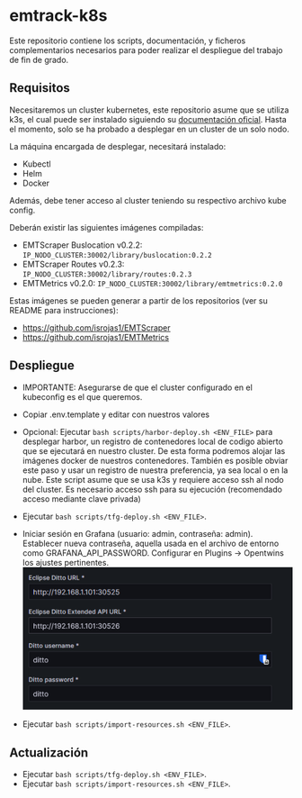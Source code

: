 # emtrack-k8s

Este repositorio contiene los scripts, documentación, y ficheros complementarios
necesarios para poder realizar el despliegue del trabajo de fin de grado.

## Requisitos

Necesitaremos un cluster kubernetes, este repositorio asume que se utiliza
k3s, el cual puede ser instalado siguiendo su
[documentación oficial](https://docs.k3s.io/installation).
Hasta el momento, solo se ha probado a desplegar en un cluster de un solo
nodo.

La máquina encargada de desplegar, necesitará instalado:
- Kubectl
- Helm
- Docker

Además, debe tener acceso al cluster teniendo su respectivo archivo kube config.

Deberán existir las siguientes imágenes compiladas:
- EMTScraper Buslocation v0.2.2: `IP_NODO_CLUSTER:30002/library/buslocation:0.2.2 `
- EMTScraper Routes v0.2.3: `IP_NODO_CLUSTER:30002/library/routes:0.2.3`
- EMTMetrics v0.2.0: `IP_NODO_CLUSTER:30002/library/emtmetrics:0.2.0`

Estas imágenes se pueden generar a partir de los repositorios (ver su README para instrucciones):
- https://github.com/isrojas1/EMTScraper
- https://github.com/isrojas1/EMTMetrics

## Despliegue

- IMPORTANTE: Asegurarse de que el cluster configurado en el kubeconfig es el que queremos.

- Copiar .env.template y editar con nuestros valores

- Opcional: Ejecutar `bash scripts/harbor-deploy.sh <ENV_FILE>` para desplegar harbor, un
registro de contenedores local de codigo abierto que se ejecutará en nuestro
cluster. De esta forma podremos alojar las imágenes docker de nuestros
contenedores. También es posible obviar este paso y usar un registro de nuestra
preferencia, ya sea local o en la nube. Este script asume que se usa k3s y requiere acceso
ssh al nodo del cluster. Es necesario acceso ssh para su ejecución (recomendado acceso mediante clave privada)

- Ejecutar `bash scripts/tfg-deploy.sh <ENV_FILE>`.

- Iniciar sesión en Grafana (usuario: admin, contraseña: admin). Establecer nueva contraseña, aquella usada en el archivo de entorno como GRAFANA_API_PASSWORD. Configurar en Plugins -> Opentwins los ajustes pertinentes.
![alt text](docs/images/grafana-ditto-config.png)

- Ejecutar `bash scripts/import-resources.sh <ENV_FILE>`.

## Actualización

- Ejecutar `bash scripts/tfg-deploy.sh <ENV_FILE>`.
- Ejecutar `bash scripts/import-resources.sh <ENV_FILE>`.
